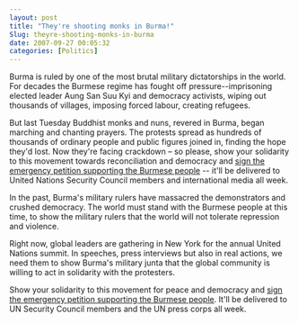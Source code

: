 ```yaml
---
layout: post
title: "They're shooting monks in Burma!"
Slug: theyre-shooting-monks-in-burma
date: 2007-09-27 00:05:32
categories: [Politics]
---
```

Burma is ruled by one of the most brutal military dictatorships in the world. For decades the Burmese regime has fought off pressure--imprisoning elected leader Aung San Suu Kyi and democracy activists, wiping out thousands of villages, imposing forced labour, creating refugees.

But last Tuesday Buddhist monks and nuns, revered in Burma, began marching and chanting prayers. The protests spread as hundreds of thousands of ordinary people and public figures joined in, finding the hope they'd lost. Now they're facing crackdown – so please, show your solidarity to this movement towards reconciliation and democracy and [sign the emergency petition supporting the Burmese people](http://www.avaaz.org/en/stand_with_burma/tf.php?CLICK_TF_TRACK) -- it'll be delivered to United Nations Security Council members and international media all week.

In the past, Burma's military rulers have massacred the demonstrators and crushed democracy. The world must stand with the Burmese people at this time, to show the military rulers that the world will not tolerate repression and violence.

Right now, global leaders are gathering in New York for the annual United Nations summit. In speeches, press interviews but also in real actions, we need them to show Burma's military junta that the global community is willing to act in solidarity with the protesters.

Show your solidarity to this movement for peace and democracy and [sign the emergency petition supporting the Burmese people](http://www.avaaz.org/en/stand_with_burma/tf.php?CLICK_TF_TRACK). It'll be delivered to UN Security Council members and the UN press corps all week.

